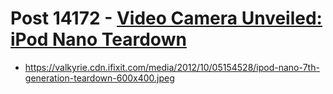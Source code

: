 # Post 14172 - [Video Camera Unveiled: iPod Nano Teardown](https://www.ifixit.com/News/14172/video-camera-unveiled-ipod-nano-teardown)

- https://valkyrie.cdn.ifixit.com/media/2012/10/05154528/ipod-nano-7th-generation-teardown-600x400.jpeg
